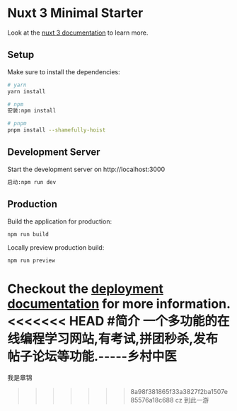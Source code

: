 # Nuxt 3 Minimal Starter

Look at the [nuxt 3 documentation](https://v3.nuxtjs.org) to learn more.

## Setup

Make sure to install the dependencies:

```bash
# yarn
yarn install

# npm
安装:npm install

# pnpm
pnpm install --shamefully-hoist
```

## Development Server

Start the development server on http://localhost:3000

```bash
启动:npm run dev
```

## Production

Build the application for production:

```bash
npm run build
```

Locally preview production build:

```bash
npm run preview
```

Checkout the [deployment documentation](https://v3.nuxtjs.org/guide/deploy/presets) for more information.
<<<<<<< HEAD #简介
一个多功能的在线编程学习网站,有考试,拼团秒杀,发布帖子论坛等功能.-----乡村中医
=======
我是章锦

> > > > > > > 8a98f381865f33a3827f2ba1507e85576a18c688
> > > > > > > cz 到此一游
